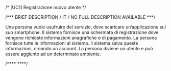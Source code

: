 
/* [UC1]  Registrazione nuovo utente */

/*** BRIEF DESCRIPTION / IT / NO FULL DESCRIPTION AVAILABLE ***/

Una persona vuole usufruire del servizio, deve scaricare un’applicazione sul suo smartphone. 
Il sistema fornisce una schermata di registrazione dove vengono richieste informazioni anagrafiche 
e di pagamento. La persona fornisce tutte le informazioni al sistema. Il sistema salva queste informazioni,
creando un account. La persona diviene un utente e può essere aggiunto ad un determinato ambiente.


/**** ****/
